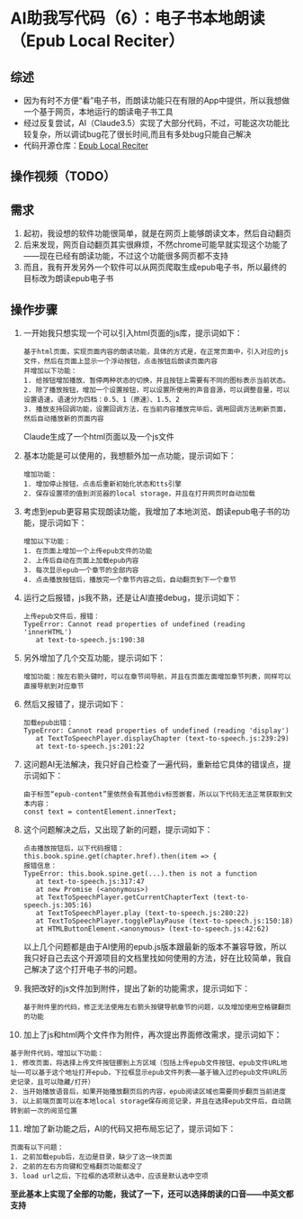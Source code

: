 # AI助我写代码（6）：电子书本地朗读（Epub Local Reciter）

## 综述

* 因为有时不方便“看”电子书，而朗读功能只在有限的App中提供，所以我想做一个基于网页，本地运行的朗读电子书工具
* 经过反复尝试，AI（Claude3.5）实现了大部分代码，不过，可能这次功能比较复杂，所以调试bug花了很长时间,而且有多处bug只能自己解决
* 代码开源仓库：[Epub Local Reciter](https://github.com/winglight/epub-local-reciter)

## 操作视频（TODO）

## 需求
1. 起初，我设想的软件功能很简单，就是在网页上能够朗读文本，然后自动翻页
2. 后来发现，网页自动翻页其实很麻烦，不然chrome可能早就实现这个功能了——现在已经有朗读功能，不过这个功能很多网页都不支持
3. 而且，我有开发另外一个软件可以从网页爬取生成epub电子书，所以最终的目标改为朗读epub电子书
   
## 操作步骤

1. 一开始我只想实现一个可以引入html页面的js库，提示词如下：
   ```
   基于html页面，实现页面内容的朗读功能，具体的方式是，在正常页面中，引入对应的js文件，然后在页面上显示一个浮动按钮，点击按钮后朗读页面内容
   并增加以下功能：
   1. 给按钮增加播放、暂停两种状态的切换，并且按钮上需要有不同的图标表示当前状态。
   2. 除了播放按钮，增加一个设置按钮，可以设置所使用的声音音源，可以调整音量，可以设置语速，语速分为四档：0.5、1（原速）、1.5、2
   3. 播放支持回调功能，设置回调方法，在当前内容播放完毕后，调用回调方法刷新页面，然后自动播放新的页面内容
   ```
   Claude生成了一个html页面以及一个js文件

2. 基本功能是可以使用的，我想额外加一点功能，提示词如下：

   ```
   增加功能：
   1. 增加停止按钮，点击后重新初始化状态和tts引擎
   2. 保存设置项的值到浏览器的local storage，并且在打开网页时自动加载
   ```

3. 考虑到epub更容易实现朗读功能，我增加了本地浏览、朗读epub电子书的功能，提示词如下：
   ```
   增加以下功能：
   1. 在页面上增加一个上传epub文件的功能
   2. 上传后自动在页面上加载epub内容
   3. 每次显示epub一个章节的全部内容
   4. 点击播放按钮后，播放完一个章节内容之后，自动翻页到下一个章节
   ```

4. 运行之后报错，js我不熟，还是让AI直接debug，提示词如下：
   ```
   上传epub文件后，报错：
   TypeError: Cannot read properties of undefined (reading 'innerHTML')
      at text-to-speech.js:190:38
   ```

5. 另外增加了几个交互功能，提示词如下：
   ```
   增加功能：按左右箭头键时，可以在章节间导航，并且在页面左面增加章节列表，同样可以直接导航到对应章节
   ```

6. 然后又报错了，提示词如下：
   ```
   加载epub出错：
   TypeError: Cannot read properties of undefined (reading 'display')
      at TextToSpeechPlayer.displayChapter (text-to-speech.js:239:29)
      at text-to-speech.js:201:22
   ```
7. 这问题AI无法解决，我只好自己检查了一遍代码，重新给它具体的错误点，提示词如下：
   ```
   由于标签“epub-content”里依然会有其他div标签嵌套，所以以下代码无法正常获取到文本内容：
   const text = contentElement.innerText;
   ```
8. 这个问题解决之后，又出现了新的问题，提示词如下：
   ```
   点击播放按钮后，以下代码报错：
   this.book.spine.get(chapter.href).then(item => {
   报错信息：
   TypeError: this.book.spine.get(...).then is not a function
      at text-to-speech.js:317:47
      at new Promise (<anonymous>)
      at TextToSpeechPlayer.getCurrentChapterText (text-to-speech.js:305:16)
      at TextToSpeechPlayer.play (text-to-speech.js:280:22)
      at TextToSpeechPlayer.togglePlayPause (text-to-speech.js:150:18)
      at HTMLButtonElement.<anonymous> (text-to-speech.js:42:62)
   ```
   以上几个问题都是由于AI使用的epub.js版本跟最新的版本不兼容导致，所以我只好自己去这个开源项目的文档里找如何使用的方法，好在比较简单，我自己解决了这个打开电子书的问题。
9. 我把改好的js文件加到附件，提出了新的功能需求，提示词如下：
   ```
   基于附件里的代码，修正无法使用左右箭头按键导航章节的问题，以及增加使用空格键翻页的功能
   ```
10. 加上了js和html两个文件作为附件，再次提出界面修改需求，提示词如下：
   ```
   基于附件代码，增加以下功能：
   1. 修改页面，将选择上传文件按钮挪到上方区域（包括上传epub文件按钮、epub文件URL地址——可以基于这个地址打开epub，下拉框显示epub文件列表——基于输入过的epub文件URL历史记录，且可以隐藏/打开）
   2. 当开始播放语音后，如果开始播放翻页后的内容，epub阅读区域也需要同步翻页当前进度
   3. 以上前端页面可以在本地local storage保存阅览记录，并且在选择epub文件后，自动跳转到前一次的阅览位置
   ```
   
11. 增加了新功能之后，AI的代码又把布局忘记了，提示词如下：
   ```
   页面有以下问题：
   1. 之前加载epub后，左边是目录，缺少了这一块页面
   2. 之前的左右方向键和空格翻页功能都没了
   3. load url之后，下拉框的选项默认选中，应该是默认选中空项
   ```

**至此基本上实现了全部的功能，我试了一下，还可以选择朗读的口音——中英文都支持**